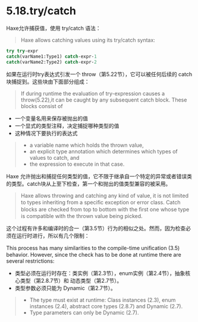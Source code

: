 # 5.18.try/catch

Haxe允许捕获值，使用 try/catch 语法：

> Haxe allows catching values using its try/catch syntax:

```haxe
try try-expr 
catch(varName1:Type1) catch-expr-1 
catch(varName2:Type2) catch-expr-2 
```

如果在运行时try表达式引发一个 throw（第5.22节），它可以被任何后续的 catch块捕捉到。这些块由下面部分组成：

> If during runtime the evaluation of try-expression causes a throw(5.22),it can be caught by any subsequent catch block. These blocks consist of

- 一个变量名用来保存被抛出的值
- 一个显式的类型注释，决定捕捉哪种类型的值
- 这种情况下要执行的表达式

> - a variable name which holds the thrown value,
> - an explicit type annotation which determines which types of values to catch, and
> - the expression to execute in that case.

Haxe 允许抛出和捕捉任何类型的值，它不限于继承自一个特定的异常或者错误类的类型。catch块从上至下检查，第一个和抛出的值类型兼容的被采用。

> Haxe allows throwing and catching any kind of value, it is not limited to types inheriting from a speciﬁc exception or error class. Catch blocks are checked from top to bottom with the ﬁrst one whose type is compatible with the thrown value being picked.

这个过程有许多和编译时的合一（第3.5节）行为的相似之处。然而，因为检查必须在运行时进行，所以有几个限制：

> 

This process has many similarities to the compile-time uniﬁcation (3.5) behavior. However, since the check has to be done at runtime there are several restrictions:

- 类型必须在运行时存在：类实例（第2.3节），enum实例（第2.4节），抽象核心类型（第2.8.7节）和 动态类型（第2.7节）。
- 类型参数必须只能为 Dynamic（第2.7节）。

> - The type must exist at runtime: Class instances (2.3), enum instances (2.4), abstract core types (2.8.7) and Dynamic (2.7).
> - Type parameters can only be Dynamic (2.7).